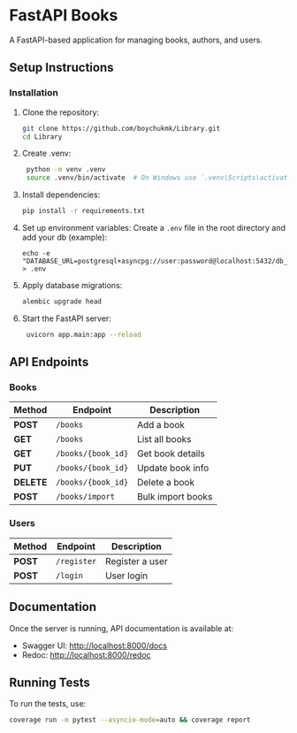 
# FastAPI Books

A FastAPI-based application for managing books, authors, and users.

## Setup Instructions



### Installation

1. Clone the repository:
   ```sh
   git clone https://github.com/boychukmk/Library.git
   cd Library
   ```
2. Create .venv:
   ```sh
    python -m venv .venv
    source .venv/bin/activate  # On Windows use `.venv\Scripts\activate`
   ``` 

3. Install dependencies:
   ```sh
   pip install -r requirements.txt
   ```

4. Set up environment variables:
   Create a `.env` file in the root directory and add your db (example):
   ```
   echo -e "DATABASE_URL=postgresql+asyncpg://user:password@localhost:5432/db_name" > .env
   ```

5. Apply database migrations:
   ```sh
   alembic upgrade head
   ```

5. Start the FastAPI server:
   ```sh
    uvicorn app.main:app --reload
   ```

## API Endpoints

### Books

| Method  | Endpoint                | Description      |
|---------|-------------------------|------------------|
| **POST**   | `/books`            | Add a book       |
| **GET**    | `/books`            | List all books   |
| **GET**    | `/books/{book_id}`  | Get book details |
| **PUT**    | `/books/{book_id}`  | Update book info |
| **DELETE** | `/books/{book_id}`  | Delete a book    |
| **POST**   | `/books/import`     | Bulk import books |

### Users

| Method  | Endpoint    | Description     |
|---------|------------|-----------------|
| **POST**   | `/register` | Register a user  |
| **POST**   | `/login`    | User login       |

## Documentation
Once the server is running, API documentation is available at:
- Swagger UI: [http://localhost:8000/docs](http://localhost:8000/docs)
- Redoc: [http://localhost:8000/redoc](http://localhost:8000/redoc)

## Running Tests
To run the tests, use:
```sh
coverage run -m pytest --asyncio-mode=auto && coverage report
```